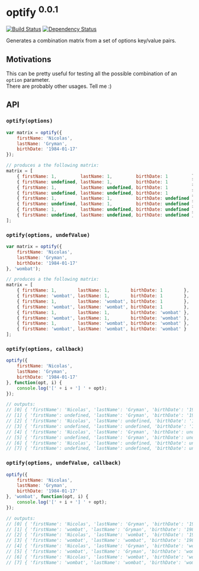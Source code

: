 # optify <sup>0.0.1</sup>

[![Build Status](https://travis-ci.org/ngryman/optify.png)](https://travis-ci.org/ngryman/optify)
[![Dependency Status](https://gemnasium.com/ngryman/optify.png)](https://gemnasium.com/ngryman/optify)

Generates a combination matrix from a set of options key/value pairs.

## Motivations

This can be pretty useful for testing all the possible combination of an `option` parameter.<br>
There are probably other usages. Tell me :)

## API

### `optify(options)`

```javascript
var matrix = optify({
	firstName: 'Nicolas',
	lastName: 'Gryman',
	birthDate: '1984-01-17'
});

// produces a the following matrix:
matrix = [
	{ firstName: 1,         lastName: 1,         birthDate: 1         },
	{ firstName: undefined, lastName: 1,         birthDate: 1         },
	{ firstName: 1,         lastName: undefined, birthDate: 1         },
	{ firstName: undefined, lastName: undefined, birthDate: 1         },
	{ firstName: 1,         lastName: 1,         birthDate: undefined },
	{ firstName: undefined, lastName: 1,         birthDate: undefined },
	{ firstName: 1,         lastName: undefined, birthDate: undefined },
	{ firstName: undefined, lastName: undefined, birthDate: undefined }
];
```

### `optify(options, undefValue)`

```javascript
var matrix = optify({
	firstName: 'Nicolas',
	lastName: 'Gryman',
	birthDate: '1984-01-17'
}, 'wombat');

// produces a the following matrix:
matrix = [
	{ firstName: 1,        lastName: 1,        birthDate: 1        },
	{ firstName: 'wombat', lastName: 1,        birthDate: 1        },
	{ firstName: 1,        lastName: 'wombat', birthDate: 1        },
	{ firstName: 'wombat', lastName: 'wombat', birthDate: 1        },
	{ firstName: 1,        lastName: 1,        birthDate: 'wombat' },
	{ firstName: 'wombat', lastName: 1,        birthDate: 'wombat' },
	{ firstName: 1,        lastName: 'wombat', birthDate: 'wombat' },
	{ firstName: 'wombat', lastName: 'wombat', birthDate: 'wombat' }
];
```

### `optify(options, callback)`

```javascript
optify({
	firstName: 'Nicolas',
	lastName: 'Gryman',
	birthDate: '1984-01-17'
}, function(opt, i) {
	console.log('[' + i + '] ' + opt);
});

// outputs:
// [0] { 'firstName': 'Nicolas', 'lastName': 'Gryman', 'birthDate': '1984-01-17' }
// [1] { 'firstName': undefined, 'lastName': 'Gryman', 'birthDate': '1984-01-17' }
// [2] { 'firstName': 'Nicolas', 'lastName': undefined, 'birthDate': '1984-01-17' }
// [3] { 'firstName': undefined, 'lastName': undefined, 'birthDate': '1984-01-17' }
// [4] { 'firstName': 'Nicolas', 'lastName': 'Gryman', 'birthDate': undefined }
// [5] { 'firstName': undefined, 'lastName': 'Gryman', 'birthDate': undefined }
// [6] { 'firstName': 'Nicolas', 'lastName': undefined, 'birthDate': undefined }
// [7] { 'firstName': undefined, 'lastName': undefined, 'birthDate': undefined }
```

### `optify(options, undefValue, callback)`

```javascript
optify({
	firstName: 'Nicolas',
	lastName: 'Gryman',
	birthDate: '1984-01-17'
}, 'wombat', function(opt, i) {
	console.log('[' + i + '] ' + opt);
});

// outputs:
// [0] { 'firstName': 'Nicolas', 'lastName': 'Gryman', 'birthDate': '1984-01-17' }
// [1] { 'firstName': 'wombat', 'lastName': 'Gryman', 'birthDate': '1984-01-17' }
// [2] { 'firstName': 'Nicolas', 'lastName': 'wombat', 'birthDate': '1984-01-17' }
// [3] { 'firstName': 'wombat', 'lastName': 'wombat', 'birthDate': '1984-01-17' }
// [4] { 'firstName': 'Nicolas', 'lastName': 'Gryman', 'birthDate': 'wombat' }
// [5] { 'firstName': 'wombat', 'lastName': 'Gryman', 'birthDate': 'wombat' }
// [6] { 'firstName': 'Nicolas', 'lastName': 'wombat', 'birthDate': 'wombat' }
// [7] { 'firstName': 'wombat', 'lastName': 'wombat', 'birthDate': 'wombat' }
```
